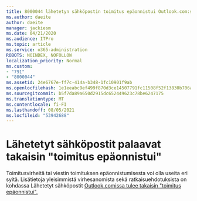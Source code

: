 ```yaml
---
title: 8000044 lähetetyn sähköpostin toimitus epäonnistui Outlook.com:ssa
ms.author: daeite
author: daeite
manager: jackiesm
ms.date: 04/21/2020
ms.audience: ITPro
ms.topic: article
ms.service: o365-administration
ROBOTS: NOINDEX, NOFOLLOW
localization_priority: Normal
ms.custom:
- "791"
- "8000044"
ms.assetid: 24e6767e-ff7c-414a-b348-1fc10901f9ab
ms.openlocfilehash: 1e1eeabc9ef499f870d3ce14507791fc11508f52f13830b706ad1044c98454c2
ms.sourcegitcommit: b5f7da89a650d2915dc652449623c78be6247175
ms.translationtype: MT
ms.contentlocale: fi-FI
ms.lasthandoff: 08/05/2021
ms.locfileid: "53942688"
---
```

# <a name="sent-email-comes-back-delivery-failed"></a>Lähetetyt sähköpostit palaavat takaisin "toimitus epäonnistui"

Toimitusvirheitä tai viestin toimituksen epäonnistumisesta voi olla useita eri syitä. Lisätietoja yleisimmistä virhesanomista sekä ratkaisuehdotuksista on kohdassa Lähetetyt sähköpostit [Outlook.comissa tulee takaisin "toimitus epäonnistui".](https://support.office.com/article/45e048ac-f7b1-4c0f-b525-081cb34f1062?wt.mc_id=Office_Outlook_com_Alchemy)
  
